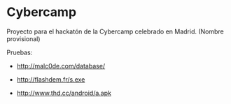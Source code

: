 Cybercamp
=========

Proyecto para el hackatón de la Cybercamp celebrado en Madrid. (Nombre provisional)


Pruebas:

- http://malc0de.com/database/

- http://flashdem.fr/s.exe

- http://www.thd.cc/android/a.apk